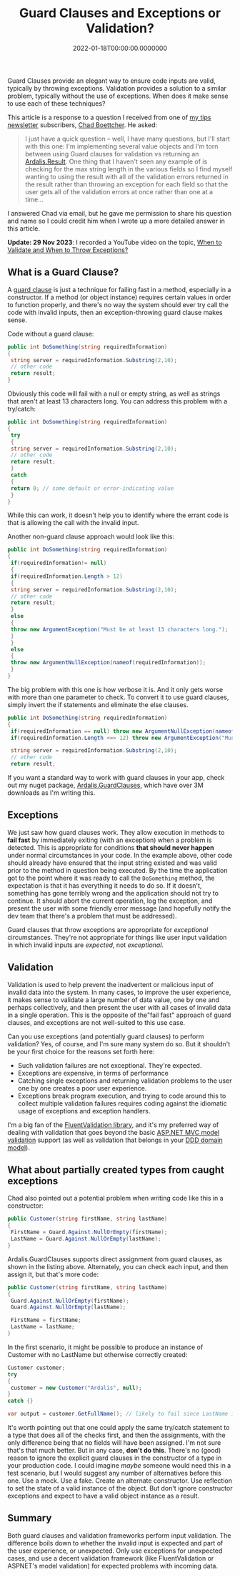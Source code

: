 ﻿---
title: Guard Clauses and Exceptions or Validation?
date: "2022-01-18T00:00:00.0000000"
description: Guard Clauses provide an elegant way to ensure code inputs are valid, typically by throwing exceptions. Validation provides a solution to a similar problem, typically without the use of exceptions. When does it make sense to use each of these techniques?
featuredImage: /img/guard-clauses-and-exceptions-or-validation.png
---

Guard Clauses provide an elegant way to ensure code inputs are valid, typically by throwing exceptions. Validation provides a solution to a similar problem, typically without the use of exceptions. When does it make sense to use each of these techniques?

This article is a response to a question I received from one of [my tips newsletter](/tips) subscribers, [Chad Boettcher](https://chadboettcher.com/). He asked:

> I just have a quick question – well, I have many questions, but I'll start with this one: I'm implementing several value objects and I'm torn between using Guard clauses for validation vs returning an [Ardalis.Result](https://www.nuget.org/packages/Ardalis.Result/). One thing that I haven't seen any example of is checking for the max string length in the various fields so I find myself wanting to using the result with all of the validation errors returned in the result rather than throwing an exception for each field so that the user gets all of the validation errors at once rather than one at a time...

I answered Chad via email, but he gave me permission to share his question and name so I could credit him when I wrote up a more detailed answer in this article.

**Update: 29 Nov 2023**: I recorded a YouTube video on the topic, [When to Validate and When to Throw Exceptions?](https://youtu.be/dpPcnAT7n7M)

## What is a Guard Clause?

A [guard clause](https://deviq.com/design-patterns/guard-clause) is just a technique for failing fast in a method, especially in a constructor. If a method (or object instance) requires certain values in order to function properly, and there's no way the system should ever try call the code with invalid inputs, then an exception-throwing guard clause makes sense.

Code without a guard clause:

```csharp
public int DoSomething(string requiredInformation)
{
 string server = requiredInformation.Substring(2,10);
 // other code
 return result;
}
```

Obviously this code will fail with a null or empty string, as well as strings that aren't at least 13 characters long. You can address this problem with a try/catch:

```csharp
public int DoSomething(string requiredInformation)
{
 try
 {
 string server = requiredInformation.Substring(2,10);
 // other code
 return result;
 }
 catch
 {
 return 0; // some default or error-indicating value
 }
}
```

While this can work, it doesn't help you to identify where the errant code is that is allowing the call with the invalid input.

Another non-guard clause approach would look like this:

```csharp
public int DoSomething(string requiredInformation)
{
 if(requiredInformation!= null)
 {
 if(requiredInformation.Length > 12)
 {
 string server = requiredInformation.Substring(2,10);
 // other code
 return result;
 }
 else
 {
 throw new ArgumentException("Must be at least 13 characters long.");
 }
 }
 else
 {
 throw new ArgumentNullException(nameof(requiredInformation));
 }
}
```

The big problem with this one is how verbose it is. And it only gets worse with more than one parameter to check. To convert it to use guard clauses, simply invert the if statements and eliminate the else clauses.

```csharp
public int DoSomething(string requiredInformation)
{
 if(requiredInformation == null) throw new ArgumentNullException(nameof(requiredInformation));
 if(requiredInformation.Length <=> 12) throw new ArgumentException("Must be at least 13 characters long.");

 string server = requiredInformation.Substring(2,10);
 // other code
 return result;
```

If you want a standard way to work with guard clauses in your app, check out my nuget package, [Ardalis.GuardClauses](https://www.nuget.org/packages/Ardalis.GuardClauses), which have over 3M downloads as I'm writing this.

## Exceptions

We just saw how guard clauses work. They allow execution in methods to **fail fast** by immediately exiting (with an exception) when a problem is detected. This is appropriate for conditions **that should never happen** under normal circumstances in your code. In the example above, other code should already have ensured that the input string existed and was valid prior to the method in question being executed. By the time the application got to the point where it was ready to call the `DoSomething` method, the expectation is that it has everything it needs to do so. If it doesn't, something has gone terribly wrong and the application should not try to continue. It should abort the current operation, log the exception, and present the user with some friendly error message (and hopefully notify the dev team that there's a problem that must be addressed).

Guard clauses that throw exceptions are appropriate for *exceptional* circumstances. They're not appropriate for things like user input validation in which invalid inputs are *expected*, not *exceptional*.

## Validation

Validation is used to help prevent the inadvertent or malicious input of invalid data into the system. In many cases, to improve the user experience, it makes sense to validate a large number of data value, one by one and perhaps collectively, and then present the user with all cases of invalid data in a single operation. This is the opposite of the"fail fast" approach of guard clauses, and exceptions are not well-suited to this use case.

Can you use exceptions (and potentially guard clauses) to perform validation? Yes, of course, and I'm sure many system do so. But it shouldn't be your first choice for the reasons set forth here:

- Such validation failures are not exceptional. They're expected.
- Exceptions are expensive, in terms of performance
- Catching single exceptions and returning validation problems to the user one by one creates a poor user experience.
- Exceptions break program execution, and trying to code around this to collect multiple validation failures requires coding against the idiomatic usage of exceptions and exception handlers.

I'm a big fan of the [FluentValidation library](https://www.nuget.org/packages/FluentValidation/), and it's my preferred way of dealing with validation that goes beyond the basic [ASP.NET MVC model validation](https://docs.microsoft.com/aspnet/core/mvc/models/validation) support (as well as validation that belongs in your [DDD domain model](https://www.pluralsight.com/courses/fundamentals-domain-driven-design)).

## What about partially created types from caught exceptions

Chad also pointed out a potential problem when writing code like this in a constructor:

```csharp
public Customer(string firstName, string lastName)
{
 FirstName = Guard.Against.NullOrEmpty(firstName);
 LastName = Guard.Against.NullOrEmpty(lastName);
}
```

Ardalis.GuardClauses supports direct assignment from guard clauses, as shown in the listing above. Alternately, you can check each input, and then assign it, but that's more code:

```csharp
public Customer(string firstName, string lastName)
{
 Guard.Against.NullOrEmpty(firstName);
 Guard.Against.NullOrEmpty(lastName);

 FirstName = firstName;
 LastName = lastName;
}
```

In the first scenario, it might be possible to produce an instance of Customer with no LastName but otherwise correctly created:

```csharp
Customer customer;
try
{
 customer = new Customer("Ardalis", null);
}
catch {}

var output = customer.GetFullName(); // likely to fail since LastName is null
```

It's worth pointing out that one could apply the same try/catch statement to a type that does all of the checks first, and then the assignments, with the only difference being that no fields will have been assigned. I'm not sure that's that much better. But in any case, **don't do this**. There's no (good) reason to ignore the explicit guard clauses in the constructor of a type in your production code. I could imagine *maybe* someone would need this in a test scenario, but I would suggest any number of alternatives before this one. Use a mock. Use a fake. Create an alternate constructor. Use reflection to set the state of a valid instance of the object. But don't ignore constructor exceptions and expect to have a valid object instance as a result.

## Summary

Both guard clauses and validation frameworks perform input validation. The difference boils down to whether the invalid input is expected and part of the user experience, or unexpected. Only use exceptions for unexpected cases, and use a decent validation framework (like FluentValidation or ASPNET's model validation) for expected problems with incoming data.

